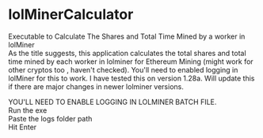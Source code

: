 # lolMinerCalculator
Executable to Calculate The Shares and Total Time Mined by a worker in lolMiner <br />
As the title suggests, this application calculates the total shares and total time mined by each worker in lolminer for Ethereum Mining (might work for other cryptos too , haven't checked). You'll need to enabled logging in lolMiner for this to work. I have tested this on version 1.28a. Will update this if there are major changes in newer lolminer versions.

YOU'LL NEED TO ENABLE LOGGING IN LOLMINER BATCH FILE. <br />
Run the exe <br />
Paste the logs folder path <br />
Hit Enter <br />

